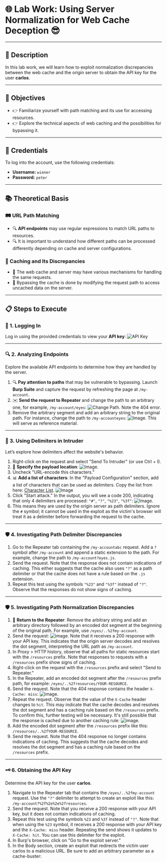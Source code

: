 # 🌐 Lab Work: Using Server Normalization for Web Cache Deception 😎

---

## 📜 Description
In this lab work, we will learn how to exploit normalization discrepancies between the web cache and the origin server to obtain the API key for the user **carlos**.

---

## 🎯 Objectives
- 👉 Familiarize yourself with path matching and its use for accessing resources.
- 👉 Explore the technical aspects of web caching and the possibilities for bypassing it.

---

## 🔑 Credentials
To log into the account, use the following credentials:
- **Username:** `wiener`
- **Password:** `peter`

---

## 📚 Theoretical Basis

### 🛤️ URL Path Matching
- 🔍 **API endpoints** may use regular expressions to match URL paths to resources.
- 🔍 It is important to understand how different paths can be processed differently depending on cache and server configurations.

### 🔄 Caching and Its Discrepancies
- 🔄 The web cache and server may have various mechanisms for handling the same requests.
- 🔄 Bypassing the cache is done by modifying the request path to access uncached data on the server.

---

## 📋 Steps to Execute

### 🔐 1. Logging In
Log in using the provided credentials to view your **API key**:
![API Key](https://github.com/user-attachments/assets/a1cecc2a-c2b2-47dc-8f05-37fb9b5611a3)

---

### 🔍 2. Analyzing Endpoints
Explore the available API endpoints to determine how they are handled by the server.
1. 🔍 **Pay attention to paths** that may be vulnerable to bypassing. Launch **Burp Suite** and capture the request by refreshing the page at `/my-account`.
2. ✉️ **Send the request to Repeater** and change the path to an arbitrary one, for example, `/my-account/eyes`:
   ![Change Path](https://github.com/user-attachments/assets/4cb281a1-eb8d-4967-ae98-adb9e89ea9b8). Note the 404 error.
3. Remove the arbitrary segment and add an arbitrary string to the original path. For instance, change the path to `/my-accounteyes`:
   ![Image](https://github.com/user-attachments/assets/fcf4a0a5-0b38-4d11-8b19-20062a4b4ee3). This will serve as reference material.

---

### 🔄 3. Using Delimiters in Intruder
Let’s explore how delimiters affect the website's behavior.
1. Right-click on the request and select "Send To Intruder" (or use Ctrl + I).
2. 📄 **Specify the payload location**:
   ![Image](https://github.com/user-attachments/assets/f6128369-516e-44b4-a804-e145f593ff38).
3. Uncheck "URL-encode this characters."
4. 📊 **Add a list of characters**: In the "Payload Configuration" section, add a list of characters that can be used as delimiters. 
   Copy the list from here: [Character List](https://portswigger.net/web-security/web-cache-deception/wcd-lab-delimiter-list).
   ![Image](https://github.com/user-attachments/assets/f109678c-1d5f-4604-8970-97562d595b7c)
5. Click "Start attack."
   In the output, you will see a code 200, indicating that only 4 delimiters are processed: `"#"`, `"?"`, `"%23"`, `"%3f"`:
   ![Image](https://github.com/user-attachments/assets/06664df0-0847-4509-8ca8-a4aca2c1e78f).
6. This means they are used by the origin server as path delimiters. Ignore the `#` symbol; it cannot be used in the exploit as the victim's browser will treat it as a delimiter before forwarding the request to the cache.

---

### 🛡️ 4. Investigating Path Delimiter Discrepancies
1. Go to the Repeater tab containing the `/my-accountabc` request. Add a `?` symbol after `/my-account` and append a static extension to the path. For example, change the path to `/my-account?eyes.js`.
2. Send the request. Note that the response does not contain indications of caching. This either suggests that the cache also uses `"?"` as a path delimiter or that the cache does not have a rule based on the `.js` extension.
3. Repeat this test using the symbols `"%23"` and `"%3f"` instead of `"?"`. Observe that the responses do not show signs of caching.

---

### 🛡️ 5. Investigating Path Normalization Discrepancies

1. 🔄 **Return to the Repeater**: Remove the arbitrary string and add an arbitrary directory followed by an encoded dot segment at the beginning of the original path. For example, use `/eyes/..%2fmy-account`.
2. Send the request: ![image](https://github.com/user-attachments/assets/28f7ee83-1d0c-49ba-acb1-adae7ab89da9). Note that it receives a 200 response with your API key. This indicates that the origin server decodes and resolves the dot segment, interpreting the URL path as `/my-account`.
3. In Proxy > HTTP history, observe that all paths for static resources start with the `/resources` prefix. Note that responses to requests with a `/resources` prefix show signs of caching.
4. Right-click on the request with the `/resources` prefix and select "Send to Repeater."
5. In the Repeater, add an encoded dot segment after the `/resources` prefix path, for example: `/eyes/..%2fresources/YOUR-RESOURCE`.
6. Send the request. Note that the 404 response contains the header `X-Cache: miss`: ![image](https://github.com/user-attachments/assets/9818e19e-a61f-452f-affa-22acafa4fd6c).
7. Repeat the request. Observe that the value of the `X-Cache` header changes to `hit`. This may indicate that the cache decodes and resolves the dot segment and has a caching rule based on the `/resources` prefix. To confirm this, further testing will be necessary. It's still possible that the response is cached due to another caching rule: ![image](https://github.com/user-attachments/assets/698fac46-f712-4f88-9223-27dacc92b3f5).
8. Add the encoded dot segment after the `/resources` prefix like this: `/resources/..%2fYOUR-RESOURCE`.
9. Send the request. Note that the 404 response no longer contains indications of caching. This suggests that the cache decodes and resolves the dot segment and has a caching rule based on the `/resources` prefix.

---

### 🗝️ 6. Obtaining the API Key
Determine the API key for the user **carlos**.
1. Navigate to the Repeater tab that contains the `/eyes/..%2fmy-account` request. Use the `"?"` delimiter to attempt to create an exploit like this: `/my-account?%2f%2e%2e%2fresources`.
2. Send the request. Note that you receive a 200 response with your API key, but it does not contain indications of caching.
3. Repeat this test using the symbols `%23` and `%3f` instead of `"?"`. Note that when using the `%23` symbol, it receives a 200 response with your API key and the `X-Cache: miss` header. Repeating the send shows it updates to `X-Cache: hit`. You can use this delimiter for the exploit.
4. In Burp's browser, click on "Go to the exploit server."
5. In the Body section, create an exploit that redirects the victim user carlos to a malicious URL. Be sure to add an arbitrary parameter as a cache-buster: <script>document.location="https://YOUR.LAB.LINK/my-account%23%2f%2e%2e%2fresources?eyes"</script>
6. Click "Deliver Exploit to Victim."
7. Visit the URL you specified for carlos in your exploit: `https://YOUR.LAB.LINK/my-account%23%2f%2e%2e%2fresources?eyes`.
8. Note that the response includes the API key for the user carlos. Copy this.
   ![API Key for carlos](https://github.com/user-attachments/assets/75ecde4d-d3e8-4dfe-a42d-8083b51c230d).

---

## 💡 Conclusion
As a result of completing this lab work, you will be able to access protected resources using skills in path matching and cache bypassing. This knowledge will be useful in your future projects and career. 🚀
